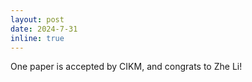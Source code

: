 ```yaml
---
layout: post
date: 2024-7-31
inline: true
---
```


One paper is accepted by CIKM, and congrats to Zhe Li! 